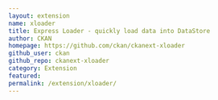 ```yaml
---
layout: extension
name: xloader
title: Express Loader - quickly load data into DataStore
author: CKAN
homepage: https://github.com/ckan/ckanext-xloader
github_user: ckan
github_repo: ckanext-xloader
category: Extension
featured: 
permalink: /extension/xloader/
---
```



<Error getting README>
